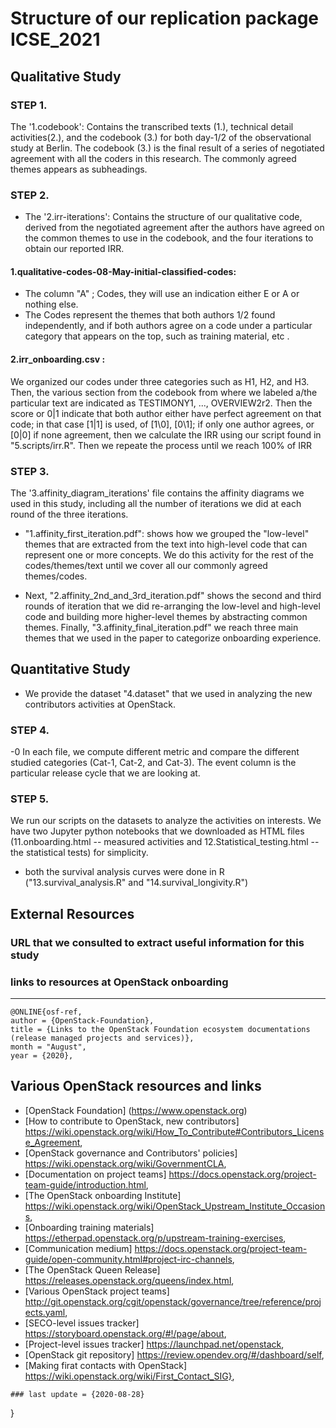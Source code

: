 # Structure of our replication package ICSE_2021

## Qualitative Study
### STEP 1.
  The '1.codebook': Contains the transcribed texts (1.), technical detail
  activities(2.), and the codebook (3.) for both day-1/2 of the observational study at Berlin.
The codebook (3.) is the final result of a series of negotiated
  agreement with all the coders in this research. The commonly agreed
  themes appears as subheadings.
  
  
### STEP 2.
  - The '2.irr-iterations': Contains the structure of our
 qualitative code, derived from the negotiated agreement  after the authors have agreed on the common themes  to use in the codebook, and the four iterations to obtain our reported
 IRR.
 
 ####  1.qualitative-codes-08-May-initial-classified-codes:
 - The column "A" ; Codes,  they will use an indication either E or A or nothing else.
- The Codes represent the themes that both authors 1/2 found independently, and if both authors agree on a code under a particular category that appears on the top, such as training material, etc .
 
 #### 2.irr_onboarding.csv :
 We organized our codes under three categories such as H1, H2,  and H3. Then, the various section from the codebook from where we labeled a/the particular text  are indicated as TESTIMONY1, ..., OVERVIEW2r2. Then the score or 0|1 indicate that both author either have perfect agreement on that code; in that case [1|1] is used, of [1\0], [0\1]; if only one author agrees, or [0|0] if none agreement, then we calculate the IRR using our script found in "5.scripts/irr.R". Then we repeate the process until we reach 100\% of IRR
 
### STEP 3. 
  The '3.affinity_diagram_iterations' file contains the affinity diagrams we used in this study, including all the number of iterations we did at each round of the three
 iterations. 
 - "1.affinity_first_iteration.pdf": shows how we grouped the "low-level" themes that are extracted from the text into high-level code that can represent one or more concepts. We do this activity for the rest of the codes/themes/text until we cover all our commonly agreed themes/codes.
 
 -  Next, "2.affinity_2nd_and_3rd_iteration.pdf" shows  the second and third rounds of iteration that we did re-arranging the low-level and high-level code  and building more higher-level themes by abstracting common themes. Finally, "3.affinity_final_iteration.pdf" we reach three main themes that we used in the paper to categorize onboarding experience.
 
## Quantitative Study
- We provide the dataset  "4.dataset" that we  used in analyzing the new contributors activities at OpenStack.
### STEP 4. 
-0 In each file, we compute different metric and compare the different studied categories (Cat-1, Cat-2, and Cat-3). The event column is the particular release cycle that we are looking at.

### STEP 5. 
We run our scripts on the datasets to analyze the activities on interests. We have two Jupyter python notebooks that we downloaded as HTML files (11.onboarding.html -- measured activities  and 12.Statistical_testing.html -- the statistical tests) for simplicity.

- both the survival analysis curves were done in R ("13.survival_analysis.R" and "14.survival_longivity.R")



## External Resources

### URL that we consulted to extract useful information for this study

###  links to resources at OpenStack onboarding
-------
```
@ONLINE{osf-ref,
author = {OpenStack-Foundation},
title = {Links to the OpenStack Foundation ecosystem documentations (release managed projects and services)},
month = "August",
year = {2020},
```
## Various OpenStack resources and links


- [OpenStack Foundation] (https://www.openstack.org) 
- [How to contribute to OpenStack, new contributors] https://wiki.openstack.org/wiki/How_To_Contribute#Contributors_License_Agreement,
- [OpenStack governance and Contributors' policies] https://wiki.openstack.org/wiki/GovernmentCLA,
- [Documentation on project teams] https://docs.openstack.org/project-team-guide/introduction.html,
- [The OpenStack onboarding Institute] https://wiki.openstack.org/wiki/OpenStack_Upstream_Institute_Occasions,
- [Onboarding training materials] https://etherpad.openstack.org/p/upstream-training-exercises,
- [Communication medium] https://docs.openstack.org/project-team-guide/open-community.html#project-irc-channels, 
- [The OpenStack Queen Release] https://releases.openstack.org/queens/index.html, 
- [Various OpenStack project teams] http://git.openstack.org/cgit/openstack/governance/tree/reference/projects.yaml,
- [SECO-level issues tracker] https://storyboard.openstack.org/#!/page/about,
- [Project-level issues tracker] https://launchpad.net/openstack,
- [OpenStack git repository] https://review.opendev.org/#/dashboard/self,
- [Making firat contacts with OpenStack] https://wiki.openstack.org/wiki/First_Contact_SIG},


```
### last update = {2020-08-28}
```
}
